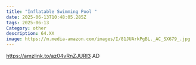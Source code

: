 ```yaml
---
title: "Inflatable Swimming Pool "
date: 2025-06-13T10:48:05.285Z
tags: 2025-06-13
Category: other
description: 64.XX
image: https://m.media-amazon.com/images/I/81JUArkPgBL._AC_SX679_.jpg
---
```

https://amzlink.to/az04vRnZJURl3   AD